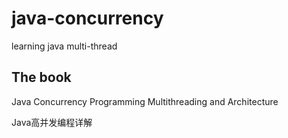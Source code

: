 # java-concurrency
learning java multi-thread

## The book
<p>Java Concurrency Programming Multithreading and Architecture
<p>Java高并发编程详解
